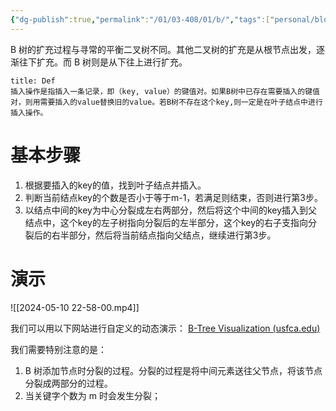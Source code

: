 ```yaml
---
{"dg-publish":true,"permalink":"/01/03-408/01/b/","tags":["personal/blog","algorithm/数据结构/B树"]}
---
```


B 树的扩充过程与寻常的平衡二叉树不同。其他二叉树的扩充是从根节点出发，逐渐往下扩充。而 B 树则是从下往上进行扩充。

```ad-note
title: Def
插入操作是指插入一条记录，即（key, value）的键值对。如果B树中已存在需要插入的键值对，则用需要插入的value替换旧的value。若B树不存在这个key,则一定是在叶子结点中进行插入操作。
```

# 基本步骤
1. 根据要插入的key的值，找到叶子结点并插入。
2. 判断当前结点key的个数是否小于等于m-1，若满足则结束，否则进行第3步。
3. 以结点中间的key为中心分裂成左右两部分，然后将这个中间的key插入到父结点中，这个key的左子树指向分裂后的左半部分，这个key的右子支指向分裂后的右半部分，然后将当前结点指向父结点，继续进行第3步。

# 演示
![[2024-05-10 22-58-00.mp4]]


我们可以用以下网站进行自定义的动态演示：
[B-Tree Visualization (usfca.edu)](https://www.cs.usfca.edu/~galles/visualization/BTree.html)

我们需要特别注意的是：
1. B 树添加节点时分裂的过程。分裂的过程是将中间元素送往父节点，将该节点分裂成两部分的过程。
2. 当关键字个数为 m 时会发生分裂；